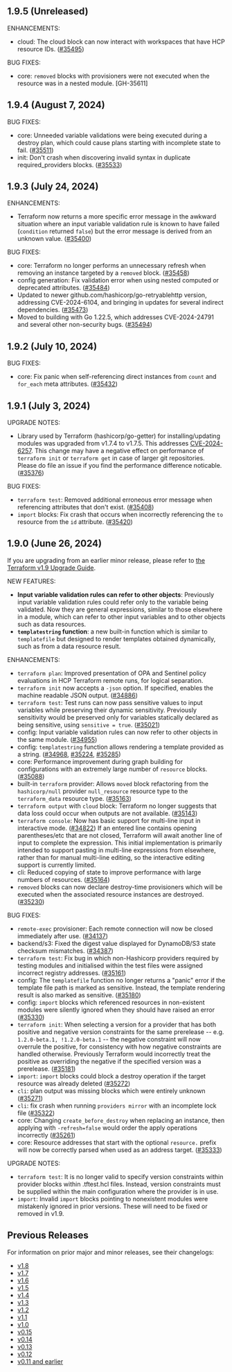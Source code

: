 ## 1.9.5 (Unreleased)

ENHANCEMENTS:

* cloud: The cloud block can now interact with workspaces that have HCP resource IDs. ([#35495](https://github.com/hashicorp/terraform/issues/35495))

BUG FIXES:

* core: `removed` blocks with provisioners were not executed when the resource was in a nested module. [GH-35611]

## 1.9.4 (August 7, 2024)

BUG FIXES:

* core: Unneeded variable validations were being executed during a destroy plan, which could cause plans starting with incomplete state to fail. ([#35511](https://github.com/hashicorp/terraform/issues/35511))
* init: Don't crash when discovering invalid syntax in duplicate required_providers blocks. ([#35533](https://github.com/hashicorp/terraform/issues/35533))

## 1.9.3 (July 24, 2024)

ENHANCEMENTS:

* Terraform now returns a more specific error message in the awkward situation where an input variable validation rule is known to have failed (`condition` returned `false`) but the error message is derived from an unknown value. ([#35400](https://github.com/hashicorp/terraform/pull/35400))

BUG FIXES:

* core: Terraform no longer performs an unnecessary refresh when removing an instance targeted by a `removed` block. ([#35458](https://github.com/hashicorp/terraform/pull/35458))
* config generation: Fix validation error when using nested computed or deprecated attributes. ([#35484](https://github.com/hashicorp/terraform/pull/35484))
* Updated to newer github.com/hashicorp/go-retryablehttp version, addressing CVE-2024-6104, and bringing in updates for several indirect dependencies. ([#35473](https://github.com/hashicorp/terraform/pull/35473))
* Moved to building with Go 1.22.5, which addresses CVE-2024-24791 and several other non-security bugs. ([#35494](https://github.com/hashicorp/terraform/pull/35494))

## 1.9.2 (July 10, 2024)

BUG FIXES:

* core: Fix panic when self-referencing direct instances from `count` and `for_each` meta attributes. ([#35432](https://github.com/hashicorp/terraform/pull/35432))

## 1.9.1 (July 3, 2024)

UPGRADE NOTES:

* Library used by Terraform (hashicorp/go-getter) for installing/updating modules was upgraded from v1.7.4 to v1.7.5. This addresses [CVE-2024-6257](https://nvd.nist.gov/vuln/detail/CVE-2024-6257). This change may have a negative effect on performance of `terraform init` or `terraform get` in case of larger git repositories. Please do file an issue if you find the performance difference noticable. ([#35376](https://github.com/hashicorp/terraform/pull/35376))

BUG FIXES:

* `terraform test`: Removed additional erroneous error message when referencing attributes that don't exist. ([#35408](https://github.com/hashicorp/terraform/pull/35408))
* `import` blocks: Fix crash that occurs when incorrectly referencing the `to` resource from the `id` attribute. ([#35420](https://github.com/hashicorp/terraform/pull/35420))

## 1.9.0 (June 26, 2024)

If you are upgrading from an earlier minor release, please refer to [the Terraform v1.9 Upgrade Guide](https://developer.hashicorp.com/terraform/language/v1.9.x/upgrade-guides).

NEW FEATURES:

* **Input variable validation rules can refer to other objects**: Previously input variable validation rules could refer only to the variable being validated. Now they are general expressions, similar to those elsewhere in a module, which can refer to other input variables and to other objects such as data resources.
* **`templatestring` function**: a new built-in function which is similar to `templatefile` but designed to render templates obtained dynamically, such as from a data resource result.

ENHANCEMENTS:

* `terraform plan`: Improved presentation of OPA and Sentinel policy evaluations in HCP Terraform remote runs, for logical separation.
* `terraform init` now accepts a `-json` option. If specified, enables the machine readable JSON output. ([#34886](https://github.com/hashicorp/terraform/pull/34886))
* `terraform test`: Test runs can now pass sensitive values to input variables while preserving their dynamic sensitivity. Previously sensitivity would be preserved only for variables statically declared as being sensitive, using `sensitive = true`. ([#35021](https://github.com/hashicorp/terraform/pull/35021))
* config: Input variable validation rules can now refer to other objects in the same module. ([#34955](https://github.com/hashicorp/terraform/pull/34955))
* config: `templatestring` function allows rendering a template provided as a string. ([#34968](https://github.com/hashicorp/terraform/pull/34968), [#35224](https://github.com/hashicorp/terraform/pull/35224), [#35285](https://github.com/hashicorp/terraform/pull/35285))
* core: Performance improvement during graph building for configurations with an extremely large number of `resource` blocks. ([#35088](https://github.com/hashicorp/terraform/pull/35088))
* built-in `terraform` provider: Allows `moved` block refactoring from the `hashicorp/null` provider `null_resource` resource type to the `terraform_data` resource type. ([#35163](https://github.com/hashicorp/terraform/pull/35163))
* `terraform output` with `cloud` block: Terraform no longer suggests that data loss could occur when outputs are not available. ([#35143](https://github.com/hashicorp/terraform/issues/35143))
* `terraform console`: Now has basic support for multi-line input in interactive mode. ([#34822](https://github.com/hashicorp/terraform/pull/34822))
    If an entered line contains opening parentheses/etc that are not closed, Terraform will await another line of input to complete the expression. This initial implementation is primarily intended to support pasting in multi-line expressions from elsewhere, rather than for manual multi-line editing, so the interactive editing support is currently limited.
* cli: Reduced copying of state to improve performance with large numbers of resources. ([#35164](https://github.com/hashicorp/terraform/issues/35164))
* `removed` blocks can now declare destroy-time provisioners which will be executed when the associated resource instances are destroyed. ([#35230](https://github.com/hashicorp/terraform/issues/35230))

BUG FIXES:

* `remote-exec` provisioner: Each remote connection will now be closed immediately after use. ([#34137](https://github.com/hashicorp/terraform/issues/34137))
* backend/s3: Fixed the digest value displayed for DynamoDB/S3 state checksum mismatches. ([#34387](https://github.com/hashicorp/terraform/issues/34387))
* `terraform test`: Fix bug in which non-Hashicorp providers required by testing modules and initialised within the test files were assigned incorrect registry addresses. ([#35161](https://github.com/hashicorp/terraform/issues/35161))
* config: The `templatefile` function no longer returns a "panic" error if the template file path is marked as sensitive. Instead, the template rendering result is also marked as sensitive. ([#35180](https://github.com/hashicorp/terraform/issues/35180))
* config: `import` blocks which referenced resources in non-existent modules were silently ignored when they should have raised an error ([#35330](https://github.com/hashicorp/terraform/issues/35330))
* `terraform init`: When selecting a version for a provider that has both positive and negative version constraints for the same prerelease -- e.g. `1.2.0-beta.1, !1.2.0-beta.1` -- the negative constraint will now overrule the positive, for consistency with how negative constraints are handled otherwise. Previously Terraform would incorrectly treat the positive as overriding the negative if the specified version was a prerelease. ([#35181](https://github.com/hashicorp/terraform/issues/35181))
* `import`: `import` blocks could block a destroy operation if the target resource was already deleted ([#35272](https://github.com/hashicorp/terraform/issues/35272))
* `cli`: plan output was missing blocks which were entirely unknown ([#35271](https://github.com/hashicorp/terraform/issues/35271))
* `cli`: fix crash when running `providers mirror` with an incomplete lock file ([#35322](https://github.com/hashicorp/terraform/issues/35322))
* core: Changing `create_before_destroy` when replacing an instance, then applying with `-refresh=false` would order the apply operations incorrectly ([#35261](https://github.com/hashicorp/terraform/issues/35261))
* core: Resource addresses that start with the optional `resource.` prefix will now be correctly parsed when used as an address target. ([#35333](https://github.com/hashicorp/terraform/issues/35333))

UPGRADE NOTES:

* `terraform test`: It is no longer valid to specify version constraints within provider blocks within .tftest.hcl files. Instead, version constraints must be supplied within the main configuration where the provider is in use.
* `import`: Invalid `import` blocks pointing to nonexistent modules were mistakenly ignored in prior versions. These will need to be fixed or removed in v1.9.

## Previous Releases

For information on prior major and minor releases, see their changelogs:

* [v1.8](https://github.com/hashicorp/terraform/blob/v1.8/CHANGELOG.md)
* [v1.7](https://github.com/hashicorp/terraform/blob/v1.7/CHANGELOG.md)
* [v1.6](https://github.com/hashicorp/terraform/blob/v1.6/CHANGELOG.md)
* [v1.5](https://github.com/hashicorp/terraform/blob/v1.5/CHANGELOG.md)
* [v1.4](https://github.com/hashicorp/terraform/blob/v1.4/CHANGELOG.md)
* [v1.3](https://github.com/hashicorp/terraform/blob/v1.3/CHANGELOG.md)
* [v1.2](https://github.com/hashicorp/terraform/blob/v1.2/CHANGELOG.md)
* [v1.1](https://github.com/hashicorp/terraform/blob/v1.1/CHANGELOG.md)
* [v1.0](https://github.com/hashicorp/terraform/blob/v1.0/CHANGELOG.md)
* [v0.15](https://github.com/hashicorp/terraform/blob/v0.15/CHANGELOG.md)
* [v0.14](https://github.com/hashicorp/terraform/blob/v0.14/CHANGELOG.md)
* [v0.13](https://github.com/hashicorp/terraform/blob/v0.13/CHANGELOG.md)
* [v0.12](https://github.com/hashicorp/terraform/blob/v0.12/CHANGELOG.md)
* [v0.11 and earlier](https://github.com/hashicorp/terraform/blob/v0.11/CHANGELOG.md)
